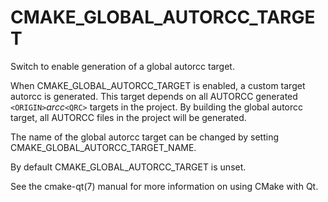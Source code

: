   

# CMAKE_GLOBAL_AUTORCC_TARGET  
Switch to enable generation of a global autorcc target.  

When CMAKE_GLOBAL_AUTORCC_TARGET is enabled, a custom target
autorcc is generated. This target depends on all AUTORCC
generated ```<ORIGIN>```_arcc_```<QRC>``` targets in the project.
By building the global autorcc target, all AUTORCC
files in the project will be generated.  

The name of the global autorcc target can be changed by setting
CMAKE_GLOBAL_AUTORCC_TARGET_NAME.  

By default CMAKE_GLOBAL_AUTORCC_TARGET is unset.  

See the cmake-qt(7) manual for more information on using CMake
with Qt.  

